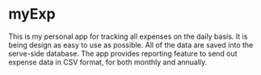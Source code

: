 # myExp 
This is my personal app for tracking all expenses on the daily basis.  It is being design as easy to use as possible.  All of the data are saved into the serve-side database.  The app provides reporting feature to send out expense data in CSV format, for both monthly and annually.
